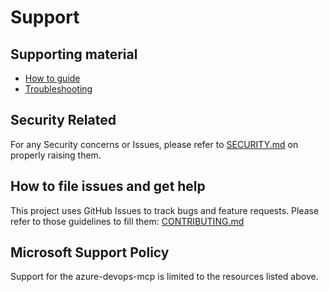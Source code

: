 # Support

## Supporting material

- [How to guide](./docs/HOWTO.md)
- [Troubleshooting](./docs/TROUBLESHOOTING.md)

## Security Related

For any Security concerns or Issues, please refer to [SECURITY.md](./SECURITY.md) on properly raising them.

## How to file issues and get help

This project uses GitHub Issues to track bugs and feature requests. Please refer to those guidelines to fill them: [CONTRIBUTING.md](./CONTRIBUTING.md)

## Microsoft Support Policy

Support for the azure-devops-mcp is limited to the resources listed above.
